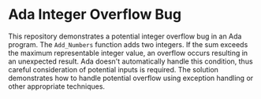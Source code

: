 # Ada Integer Overflow Bug
This repository demonstrates a potential integer overflow bug in an Ada program. The `Add_Numbers` function adds two integers.  If the sum exceeds the maximum representable integer value, an overflow occurs resulting in an unexpected result. Ada doesn't automatically handle this condition, thus careful consideration of potential inputs is required. The solution demonstrates how to handle potential overflow using exception handling or other appropriate techniques.